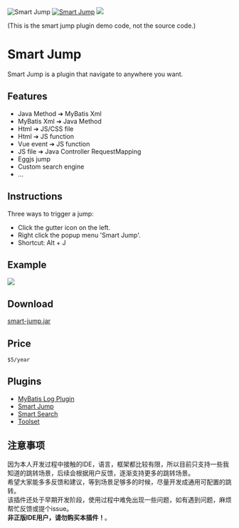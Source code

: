![Smart Jump](https://img.shields.io/jetbrains/plugin/v/14053-smart-jump?label=version&style=flat-square)
[![Smart Jump](https://img.shields.io/jetbrains/plugin/d/14053-smart-jump?style=flat-square)](https://plugins.jetbrains.com/plugin/14053-smart-jump/versions)
![](https://visitor-badge.glitch.me/badge?page_id=smart-jump)

(This is the smart jump plugin demo code, not the source code.)  
# Smart Jump
Smart Jump is a plugin that navigate to anywhere you want.

## Features
* Java Method ➔ MyBatis Xml
* MyBatis Xml ➔ Java Method
* Html ➔ JS/CSS file
* Html ➔ JS function
* Vue event ➔ JS function
* JS file ➔ Java Controller RequestMapping
* Eggjs jump
* Custom search engine
* ...

## Instructions
Three ways to trigger a jump:
* Click the gutter icon on the left.
* Right click the popup menu 'Smart Jump'.
* Shortcut: Alt + J

## Example
![](https://plugins.jetbrains.com/files/14053/24-page/image5.png)

## Download
[smart-jump.jar](https://plugins.jetbrains.com/plugin/14053-smart-jump/versions "Download Plugin")  

## Price
`$5/year`

## Plugins
* [MyBatis Log Plugin](https://plugins.jetbrains.com/plugin/13905-mybatis-log-plugin) 
* [Smart Jump](https://plugins.jetbrains.com/plugin/14053-smart-jump) 
* [Smart Search](https://plugins.jetbrains.com/plugin/14615-smart-search)
* [Toolset](https://plugins.jetbrains.com/plugin/14384-toolset) 

## 注意事项
因为本人开发过程中接触的IDE，语言，框架都比较有限，所以目前只支持一些我知道的跳转场景，后续会根据用户反馈，逐渐支持更多的跳转场景。  
希望大家能多多反馈和建议，等到场景足够多的时候，尽量开发成通用可配置的跳转。  
该插件还处于早期开发阶段，使用过程中难免出现一些问题，如有遇到问题，麻烦帮忙反馈或提个issue。  
**非正版IDE用户，请勿购买本插件！**。  